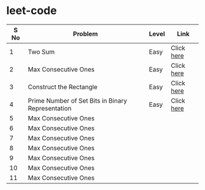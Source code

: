 # leet-code



| S No | Problem | Level | Link|
| --- | --- | --- | --- |
| 1 | Two Sum | Easy | Click [here](https://leetcode.com/problems/two-sum/) |
| 2 | Max Consecutive Ones | Easy | Click [here](https://leetcode.com/problems/max-consecutive-ones/) |
| 3 | Construct the Rectangle | Easy | Click [here](https://leetcode.com/problems/construct-the-rectangle/) |
| 4 | Prime Number of Set Bits in Binary Representation | Easy | Click [here](https://leetcode.com/problems/prime-number-of-set-bits-in-binary-representation/) |
| 5 | Max Consecutive Ones |  |  |
| 6 | Max Consecutive Ones |  |  |
| 7 | Max Consecutive Ones |  |  |
| 8 | Max Consecutive Ones |  |  |
| 9 | Max Consecutive Ones |  |  |
| 10 | Max Consecutive Ones |  |  |
| 11 | Max Consecutive Ones |  |  |
